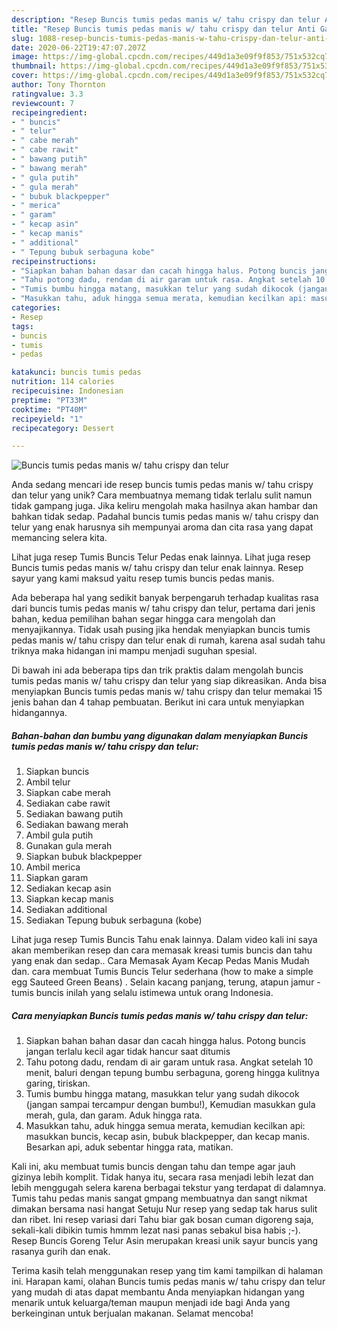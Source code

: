 ```yaml
---
description: "Resep Buncis tumis pedas manis w/ tahu crispy dan telur Anti Gagal"
title: "Resep Buncis tumis pedas manis w/ tahu crispy dan telur Anti Gagal"
slug: 1088-resep-buncis-tumis-pedas-manis-w-tahu-crispy-dan-telur-anti-gagal
date: 2020-06-22T19:47:07.207Z
image: https://img-global.cpcdn.com/recipes/449d1a3e09f9f853/751x532cq70/buncis-tumis-pedas-manis-w-tahu-crispy-dan-telur-foto-resep-utama.jpg
thumbnail: https://img-global.cpcdn.com/recipes/449d1a3e09f9f853/751x532cq70/buncis-tumis-pedas-manis-w-tahu-crispy-dan-telur-foto-resep-utama.jpg
cover: https://img-global.cpcdn.com/recipes/449d1a3e09f9f853/751x532cq70/buncis-tumis-pedas-manis-w-tahu-crispy-dan-telur-foto-resep-utama.jpg
author: Tony Thornton
ratingvalue: 3.3
reviewcount: 7
recipeingredient:
- " buncis"
- " telur"
- " cabe merah"
- " cabe rawit"
- " bawang putih"
- " bawang merah"
- " gula putih"
- " gula merah"
- " bubuk blackpepper"
- " merica"
- " garam"
- " kecap asin"
- " kecap manis"
- " additional"
- " Tepung bubuk serbaguna kobe"
recipeinstructions:
- "Siapkan bahan bahan dasar dan cacah hingga halus. Potong buncis jangan terlalu kecil agar tidak hancur saat ditumis"
- "Tahu potong dadu, rendam di air garam untuk rasa. Angkat setelah 10 menit, baluri dengan tepung bumbu serbaguna, goreng hingga kulitnya garing, tiriskan."
- "Tumis bumbu hingga matang, masukkan telur yang sudah dikocok (jangan sampai tercampur dengan bumbu!), Kemudian masukkan gula merah, gula, dan garam. Aduk hingga rata."
- "Masukkan tahu, aduk hingga semua merata, kemudian kecilkan api: masukkan buncis, kecap asin, bubuk blackpepper, dan kecap manis. Besarkan api, aduk sebentar hingga rata, matikan."
categories:
- Resep
tags:
- buncis
- tumis
- pedas

katakunci: buncis tumis pedas 
nutrition: 114 calories
recipecuisine: Indonesian
preptime: "PT33M"
cooktime: "PT40M"
recipeyield: "1"
recipecategory: Dessert

---
```



![Buncis tumis pedas manis w/ tahu crispy dan telur](https://img-global.cpcdn.com/recipes/449d1a3e09f9f853/751x532cq70/buncis-tumis-pedas-manis-w-tahu-crispy-dan-telur-foto-resep-utama.jpg)

Anda sedang mencari ide resep buncis tumis pedas manis w/ tahu crispy dan telur yang unik? Cara membuatnya memang tidak terlalu sulit namun tidak gampang juga. Jika keliru mengolah maka hasilnya akan hambar dan bahkan tidak sedap. Padahal buncis tumis pedas manis w/ tahu crispy dan telur yang enak harusnya sih mempunyai aroma dan cita rasa yang dapat memancing selera kita.

Lihat juga resep Tumis Buncis Telur Pedas enak lainnya. Lihat juga resep Buncis tumis pedas manis w/ tahu crispy dan telur enak lainnya. Resep sayur yang kami maksud yaitu resep tumis buncis pedas manis.

Ada beberapa hal yang sedikit banyak berpengaruh terhadap kualitas rasa dari buncis tumis pedas manis w/ tahu crispy dan telur, pertama dari jenis bahan, kedua pemilihan bahan segar hingga cara mengolah dan menyajikannya. Tidak usah pusing jika hendak menyiapkan buncis tumis pedas manis w/ tahu crispy dan telur enak di rumah, karena asal sudah tahu triknya maka hidangan ini mampu menjadi suguhan spesial.


Di bawah ini ada beberapa tips dan trik praktis dalam mengolah buncis tumis pedas manis w/ tahu crispy dan telur yang siap dikreasikan. Anda bisa menyiapkan Buncis tumis pedas manis w/ tahu crispy dan telur memakai 15 jenis bahan dan 4 tahap pembuatan. Berikut ini cara untuk menyiapkan hidangannya.

<!--inarticleads1-->

##### Bahan-bahan dan bumbu yang digunakan dalam menyiapkan Buncis tumis pedas manis w/ tahu crispy dan telur:

1. Siapkan  buncis
1. Ambil  telur
1. Siapkan  cabe merah
1. Sediakan  cabe rawit
1. Sediakan  bawang putih
1. Sediakan  bawang merah
1. Ambil  gula putih
1. Gunakan  gula merah
1. Siapkan  bubuk blackpepper
1. Ambil  merica
1. Siapkan  garam
1. Sediakan  kecap asin
1. Siapkan  kecap manis
1. Sediakan  additional
1. Sediakan  Tepung bubuk serbaguna (kobe)


Lihat juga resep Tumis Buncis Tahu enak lainnya. Dalam video kali ini saya akan memberikan resep dan cara memasak kreasi tumis buncis dan tahu yang enak dan sedap.. Cara Memasak Ayam Kecap Pedas Manis Mudah dan. cara membuat Tumis Buncis Telur sederhana (how to make a simple egg Sauteed Green Beans) . Selain kacang panjang, terung, atapun jamur - tumis buncis inilah yang selalu istimewa untuk orang Indonesia. 

<!--inarticleads2-->

##### Cara menyiapkan Buncis tumis pedas manis w/ tahu crispy dan telur:

1. Siapkan bahan bahan dasar dan cacah hingga halus. Potong buncis jangan terlalu kecil agar tidak hancur saat ditumis
1. Tahu potong dadu, rendam di air garam untuk rasa. Angkat setelah 10 menit, baluri dengan tepung bumbu serbaguna, goreng hingga kulitnya garing, tiriskan.
1. Tumis bumbu hingga matang, masukkan telur yang sudah dikocok (jangan sampai tercampur dengan bumbu!), Kemudian masukkan gula merah, gula, dan garam. Aduk hingga rata.
1. Masukkan tahu, aduk hingga semua merata, kemudian kecilkan api: masukkan buncis, kecap asin, bubuk blackpepper, dan kecap manis. Besarkan api, aduk sebentar hingga rata, matikan.


Kali ini, aku membuat tumis buncis dengan tahu dan tempe agar jauh gizinya lebih komplit. Tidak hanya itu, secara rasa menjadi lebih lezat dan lebih menggugah selera karena berbagai tekstur yang terdapat di dalamnya. Tumis tahu pedas manis sangat gmpang membuatnya dan sangt nikmat dimakan bersama nasi hangat Setuju Nur resep yang sedap tak harus sulit dan ribet. Ini resep variasi dari Tahu biar gak bosan cuman digoreng saja, sekali-kali dibikin tumis hmmm lezat nasi panas sebakul bisa habis ;-). Resep Buncis Goreng Telur Asin merupakan kreasi unik sayur buncis yang rasanya gurih dan enak. 

Terima kasih telah menggunakan resep yang tim kami tampilkan di halaman ini. Harapan kami, olahan Buncis tumis pedas manis w/ tahu crispy dan telur yang mudah di atas dapat membantu Anda menyiapkan hidangan yang menarik untuk keluarga/teman maupun menjadi ide bagi Anda yang berkeinginan untuk berjualan makanan. Selamat mencoba!
